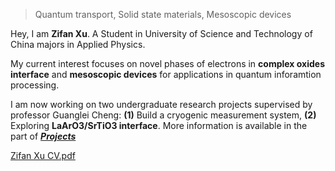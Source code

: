 > Quantum transport, Solid state materials, Mesoscopic devices

Hey, I am **Zifan Xu**. A Student in University of Science and Technology of China majors in Applied Physics. 

My current interest focuses on novel phases of electrons in **complex oxides interface** and **mesoscopic devices** for applications in quantum inforamtion processing. 

I am now working on two undergraduate research projects supervised by professor Guanglei Cheng: **(1)** Build a cryogenic measurement system, **(2)** Exploring **LaArO3/SrTiO3 interface**. More information is available in the part of  ***[Projects](https://fanfan134.github.io/portfolio/)*** 

[Zifan Xu CV.pdf](https://fanfan134.github.io/files/CV-Zifan-Xu)

